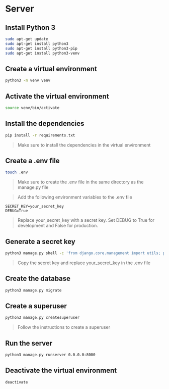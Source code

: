 # Server

## Install Python 3

```bash
sudo apt-get update
sudo apt-get install python3
sudo apt-get install python3-pip
sudo apt-get install python3-venv
```

## Create a virtual environment

```bash
python3 -m venv venv
```

## Activate the virtual environment

```bash
source venv/bin/activate
```

## Install the dependencies

```bash
pip install -r requirements.txt
```

> Make sure to install the dependencies in the virtual environment

## Create a .env file

```bash
touch .env
```

> Make sure to create the .env file in the same directory as the manage.py file

> Add the following environment variables to the .env file

```env
SECRET_KEY=your_secret_key
DEBUG=True
```

> Replace your_secret_key with a secret key.
> Set DEBUG to True for development and False for production.

## Generate a secret key

```bash
python3 manage.py shell -c 'from django.core.management import utils; print(utils.get_random_secret_key())'
```

> Copy the secret key and replace your_secret_key in the .env file

## Create the database

```bash
python3 manage.py migrate
```

## Create a superuser

```bash
python3 manage.py createsuperuser
```

> Follow the instructions to create a superuser

## Run the server

```bash
python3 manage.py runserver 0.0.0.0:8000
```

## Deactivate the virtual environment

```bash
deactivate
```
